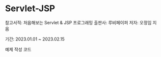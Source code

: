 ﻿# Servlet-JSP


참고서적: 처음해보는 Servlet & JSP 프로그래밍
출판사: 루비페이퍼
저자: 오정임 지음


기간: 2023.01.01 ~ 2023.02.15


예제 작성 코드
